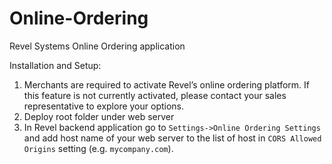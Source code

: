Online-Ordering
===============

Revel Systems Online Ordering application

Installation and Setup:

1. Merchants are required to activate Revel’s online ordering platform.  If this feature is not currently activated, please contact your sales representative to explore your options.
2. Deploy root folder under web server
3. In Revel backend application go to `Settings->Online Ordering Settings` and add host name of your web server to the list of host in `CORS Allowed Origins` setting (e.g. `mycompany.com`).
